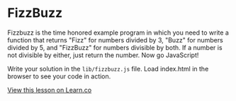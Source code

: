 
# FizzBuzz
Fizzbuzz is the time honored example program in which you need to write a function that returns "Fizz" for numbers divided by 3, "Buzz" for numbers divided by 5, and "FizzBuzz" for numbers divisible by both.  If a number is not divisible by either, just return the number.  Now go JavaScript!

Write your solution in the `lib/fizzbuzz.js` file. Load index.html in the browser to see your code in action.

<a href='https://learn.co/lessons/cssi-2.5-lab-fizzbuzz' data-visibility='hidden'>View this lesson on Learn.co</a>
